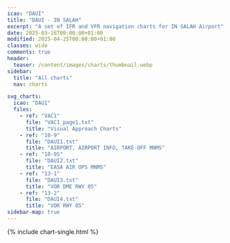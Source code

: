 ```yaml
---
icao: "DAUI"
title: "DAUI - IN SALAH"
excerpt: "A set of IFR and VFR navigation charts for IN SALAH Airport"
date: 2025-03-16T00:00:00+01:00
modified: 2025-04-25T00:00:00+01:00
classes: wide
comments: true
header:
  teaser: /content/images/charts/thumbnail.webp
sidebar:
  title: "All charts"
  nav: charts

svg_charts:
  icao: "DAUI"
  files:
    - ref: "VAC1"
      file: "VAC1_page1.txt"
      title: "Visual Approach Charts"
    - ref: "10-9"
      file: "DAUI1.txt"
      title: "AIRPORT, AIRPORT INFO, TAKE-OFF MNMS"
    - ref: "10-9S"
      file: "DAUI2.txt"
      title: "EASA AIR OPS MNMS"
    - ref: "13-1"
      file: "DAUI3.txt"
      title: "VOR DME RWY 05"
    - ref: "13-2"
      file: "DAUI4.txt"
      title: "VOR RWY 05"
sidebar-map: true
---
```


{% include chart-single.html %}
